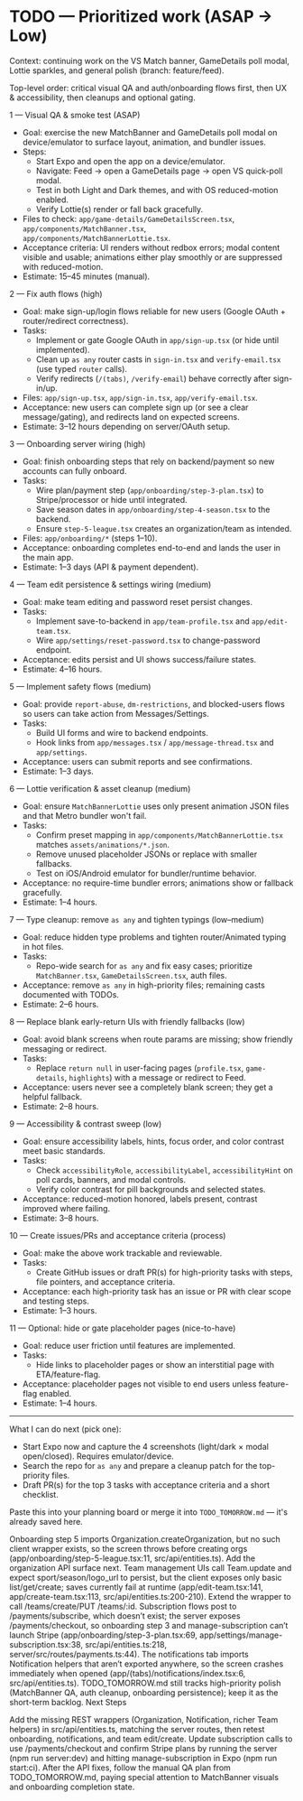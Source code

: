 # TODO — Prioritized work (ASAP → Low)

Context: continuing work on the VS Match banner, GameDetails poll modal, Lottie sparkles, and general polish (branch: feature/feed).

Top-level order: critical visual QA and auth/onboarding flows first, then UX & accessibility, then cleanups and optional gating.

1 — Visual QA & smoke test (ASAP)
   - Goal: exercise the new MatchBanner and GameDetails poll modal on device/emulator to surface layout, animation, and bundler issues.
   - Steps:
     - Start Expo and open the app on a device/emulator.
     - Navigate: Feed → open a GameDetails page → open VS quick-poll modal.
     - Test in both Light and Dark themes, and with OS reduced-motion enabled.
     - Verify Lottie(s) render or fall back gracefully.
   - Files to check: `app/game-details/GameDetailsScreen.tsx`, `app/components/MatchBanner.tsx`, `app/components/MatchBannerLottie.tsx`.
   - Acceptance criteria: UI renders without redbox errors; modal content visible and usable; animations either play smoothly or are suppressed with reduced-motion.
   - Estimate: 15–45 minutes (manual).

2 — Fix auth flows (high)
   - Goal: make sign-up/login flows reliable for new users (Google OAuth + router/redirect correctness).
   - Tasks:
     - Implement or gate Google OAuth in `app/sign-up.tsx` (or hide until implemented).
     - Clean up `as any` router casts in `sign-in.tsx` and `verify-email.tsx` (use typed `router` calls).
     - Verify redirects (`/(tabs)`, `/verify-email`) behave correctly after sign-in/up.
   - Files: `app/sign-up.tsx`, `app/sign-in.tsx`, `app/verify-email.tsx`.
   - Acceptance: new users can complete sign up (or see a clear message/gating), and redirects land on expected screens.
   - Estimate: 3–12 hours depending on server/OAuth setup.

3 — Onboarding server wiring (high)
   - Goal: finish onboarding steps that rely on backend/payment so new accounts can fully onboard.
   - Tasks:
     - Wire plan/payment step (`app/onboarding/step-3-plan.tsx`) to Stripe/processor or hide until integrated.
     - Save season dates in `app/onboarding/step-4-season.tsx` to the backend.
     - Ensure `step-5-league.tsx` creates an organization/team as intended.
   - Files: `app/onboarding/*` (steps 1–10).
   - Acceptance: onboarding completes end-to-end and lands the user in the main app.
   - Estimate: 1–3 days (API & payment dependent).

4 — Team edit persistence & settings wiring (medium)
   - Goal: make team editing and password reset persist changes.
   - Tasks:
     - Implement save-to-backend in `app/team-profile.tsx` and `app/edit-team.tsx`.
     - Wire `app/settings/reset-password.tsx` to change-password endpoint.
   - Acceptance: edits persist and UI shows success/failure states.
   - Estimate: 4–16 hours.

5 — Implement safety flows (medium)
   - Goal: provide `report-abuse`, `dm-restrictions`, and blocked-users flows so users can take action from Messages/Settings.
   - Tasks:
     - Build UI forms and wire to backend endpoints.
     - Hook links from `app/messages.tsx` / `app/message-thread.tsx` and `app/settings`.
   - Acceptance: users can submit reports and see confirmations.
   - Estimate: 1–3 days.

6 — Lottie verification & asset cleanup (medium)
   - Goal: ensure `MatchBannerLottie` uses only present animation JSON files and that Metro bundler won't fail.
   - Tasks:
     - Confirm preset mapping in `app/components/MatchBannerLottie.tsx` matches `assets/animations/*.json`.
     - Remove unused placeholder JSONs or replace with smaller fallbacks.
     - Test on iOS/Android emulator for bundler/runtime behavior.
   - Acceptance: no require-time bundler errors; animations show or fallback gracefully.
   - Estimate: 1–4 hours.

7 — Type cleanup: remove `as any` and tighten typings (low–medium)
   - Goal: reduce hidden type problems and tighten router/Animated typing in hot files.
   - Tasks:
     - Repo-wide search for `as any` and fix easy cases; prioritize `MatchBanner.tsx`, `GameDetailsScreen.tsx`, auth files.
   - Acceptance: remove `as any` in high-priority files; remaining casts documented with TODOs.
   - Estimate: 2–6 hours.

8 — Replace blank early-return UIs with friendly fallbacks (low)
   - Goal: avoid blank screens when route params are missing; show friendly messaging or redirect.
   - Tasks:
     - Replace `return null` in user-facing pages (`profile.tsx`, `game-details`, `highlights`) with a message or redirect to Feed.
   - Acceptance: users never see a completely blank screen; they get a helpful fallback.
   - Estimate: 2–8 hours.

9 — Accessibility & contrast sweep (low)
   - Goal: ensure accessibility labels, hints, focus order, and color contrast meet basic standards.
   - Tasks:
     - Check `accessibilityRole`, `accessibilityLabel`, `accessibilityHint` on poll cards, banners, and modal controls.
     - Verify color contrast for pill backgrounds and selected states.
   - Acceptance: reduced-motion honored, labels present, contrast improved where failing.
   - Estimate: 3–8 hours.

10 — Create issues/PRs and acceptance criteria (process)
   - Goal: make the above work trackable and reviewable.
   - Tasks:
     - Create GitHub issues or draft PR(s) for high-priority tasks with steps, file pointers, and acceptance criteria.
   - Acceptance: each high-priority task has an issue or PR with clear scope and testing steps.
   - Estimate: 1–3 hours.

11 — Optional: hide or gate placeholder pages (nice-to-have)
   - Goal: reduce user friction until features are implemented.
   - Tasks:
     - Hide links to placeholder pages or show an interstitial page with ETA/feature-flag.
   - Acceptance: placeholder pages not visible to end users unless feature-flag enabled.
   - Estimate: 1–4 hours.

---

What I can do next (pick one):
- Start Expo now and capture the 4 screenshots (light/dark × modal open/closed). Requires emulator/device.
- Search the repo for `as any` and prepare a cleanup patch for the top-priority files.
- Draft PR(s) for the top 3 tasks with acceptance criteria and a short checklist.

Paste this into your planning board or merge it into `TODO_TOMORROW.md` — it's already saved here.

Onboarding step 5 imports Organization.createOrganization, but no such client wrapper exists, so the screen throws before creating orgs (app/onboarding/step-5-league.tsx:11, src/api/entities.ts). Add the organization API surface next.
Team management UIs call Team.update and expect sport/season/logo_url to persist, but the client exposes only basic list/get/create; saves currently fail at runtime (app/edit-team.tsx:141, app/create-team.tsx:113, src/api/entities.ts:200-210). Extend the wrapper to call /teams/create/PUT /teams/:id.
Subscription flows post to /payments/subscribe, which doesn’t exist; the server exposes /payments/checkout, so onboarding step 3 and manage-subscription can’t launch Stripe (app/onboarding/step-3-plan.tsx:69, app/settings/manage-subscription.tsx:38, src/api/entities.ts:218, server/src/routes/payments.ts:44).
The notifications tab imports Notification helpers that aren’t exported anywhere, so the screen crashes immediately when opened (app/(tabs)/notifications/index.tsx:6, src/api/entities.ts).
TODO_TOMORROW.md still tracks high-priority polish (MatchBanner QA, auth cleanup, onboarding persistence); keep it as the short-term backlog.
Next Steps

Add the missing REST wrappers (Organization, Notification, richer Team helpers) in src/api/entities.ts, matching the server routes, then retest onboarding, notifications, and team edit/create.
Update subscription calls to use /payments/checkout and confirm Stripe plans by running the server (npm run server:dev) and hitting manage-subscription in Expo (npm run start:ci).
After the API fixes, follow the manual QA plan from TODO_TOMORROW.md, paying special attention to MatchBanner visuals and onboarding completion state.